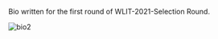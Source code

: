 Bio written for the first round of WLIT-2021-Selection Round.

![bio2](https://user-images.githubusercontent.com/80446665/138288981-48b55341-4b32-4539-99f7-32301b982ad0.png)
